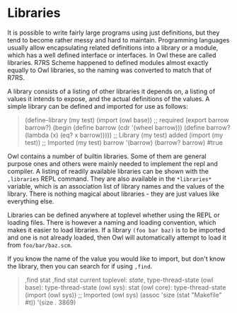 # Libraries

It is possible to write fairly large programs using just definitions, but they
tend to become rather messy and hard to maintain. Programming languages usually
allow encapsulating related definitions into a library or a module, which has
a well defined interface or interfaces. In Owl these are called libraries.
R7RS Scheme happened to defined modules almost exactly equally to Owl libraries,
so the naming was converted to match that of R7RS.

A library consists of a listing of other libraries it depends on, a listing
of values it intends to expose, and the
actual definitions of the values. A simple library can be defined and imported
for use as follows:

   > (define-library (my test)
        (import
           (owl base)) ;; required
        (export
           barrow
           barrow?)
        (begin
           (define barrow (cdr '(wheel barrow)))
           (define barrow?
              (lambda (x)
                 (eq? x barrow)))))
   ;; Library (my test) added
   > (import (my test))
   ;; Imported (my test)
   > barrow
   '(barrow)
   > (barrow? barrow)
   #true

Owl contains a number of builtin libraries. Some of them are general purpose
ones and others were mainly needed to implement the repl and compiler. A
listing of readily available libraries can be shown with the `,libraries` REPL
command. They are also available in the `*libraries*` variable, which is
an association list of library names and the values of the library. There is 
nothing magical about libraries - they are just values like everything else. 

Libraries can be defined anywhere at toplevel whether using the REPL or loading
files. There is however a naming and loading convention, which makes it easier
to load libraries. If a library `(foo bar baz)` is to be imported and one is
not already loaded, then Owl will automatically attempt to load it from
`foo/bar/baz.scm`.


If you know the name of the value you would like to import, but don't know the
library, then you can search for if using `,find`.

   > ,find stat
   ,find stat
   current toplevel: *state*, type-thread-state
      (owl base): type-thread-state
      (owl sys): stat
      (owl core): type-thread-state
   > (import (owl sys))
   ;; Imported (owl sys)
   > (assoc 'size (stat "Makefile" #t))
   '(size . 3869)

